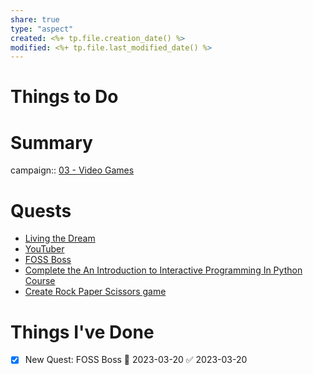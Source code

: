 ```yaml
---
share: true
type: "aspect"
created: <%+ tp.file.creation_date() %> 
modified: <%+ tp.file.last_modified_date() %>
---
```

 
# Things to Do


# Summary
campaign:: [03 - Video Games](./03%20-%20Video%20Games.md)
# Quests
- [Living the Dream](./Living%20the%20Dream.md)
- [YouTuber](./YouTuber.md)
- [FOSS Boss](./FOSS%20Boss.md)
- [Complete the An Introduction to Interactive Programming In Python Course](./Complete%20the%20An%20Introduction%20to%20Interactive%20Programming%20In%20Python%20Course.md)
- [Create Rock Paper Scissors game](./Create%20Rock%20Paper%20Scissors%20game.md)

# Things I've Done
- [x] New Quest: FOSS Boss 🛫 2023-03-20 ✅ 2023-03-20
